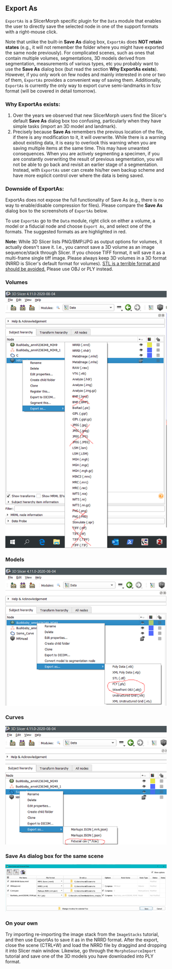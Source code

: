 ## Export As
`ExportAs` is a SlicerMorph specific plugin for the `Data` module that enables the user to directly save the selected node in one of the support formats with a right-mouse click. 

Note that unlike the built-in **Save As** dialog box, `ExportAs` does **NOT retain states** (e.g., it will not remember the folder where you might have exported the same node previously). For complicated scenes, such as ones that contain multiple volumes, segmentations, 3D models derived from segmentation, measurements of various types, etc you probably want to use the **Save As** dialog box (but read the section **Why ExportAs exists**). However, if you only work on few nodes and mainly interested in one or two of them, `ExportAs` provides a convenient way of saving them. Additionally, `ExportAs` is currently the only way to export curve semi-landmarks in fcsv format (will be covered in detail tomorrow). 

### Why ExportAs exists: 
1. Over the years we observed that new SlicerMorph users find the Slicer's default **Save As** dialog box too confusing, particularly when they have simple tasks (import an 3D model and landmark). 
2. Precisely because **Save As** remembers the previous location of the file, if there is any modification to it, it will overwrite. While there is a warning about existing data, it is easy to overlook this warning when you are saving multiple items at the same time. This may have unwanted consequences. When you are actively segmenting a specimen, if you are constantly overwriting the result of previous segmentation, you will not be able to go back and revisit an earlier stage of a segmentation. Instead, with `ExportAs` user can create his/her own backup scheme and have more explicit control over where the data is being saved. 

### Downside of ExportAs: 
ExportAs does not expose the full functionality of Save As (e.g., there is no way to enable/disable compression for files). Please compare the **Save As** dialog box to the screenshots of `ExportAs` below.  

To use `ExportAs` go to the `Data` module, right click on either a volume, a model or a fiducial node and choose `Export As`, and select one of the formats. The suggested formats as are highlighted in red. 

**Note:** While 3D Slicer lists PNG/BMP/JPG as output options for volumes, it actually doesn't save it. I.e., you cannot save a 3D volume as an image sequence/stack through Slicer. If you choose TIFF format, it will save it as a multi-frame single tiff image. Please always keep 3D volumes in a 3D format (NRRD is Slicer's default format for volumes). [STL is a terrible format and should be avoided.](https://discourse.slicer.org/t/beware-of-the-stl-file-format/7642) Please use OBJ or PLY instead. 

### Volumes

<img src="ExportAs_Volumes.png">

### Models

<img src="ExportAs_Models.png">

### Curves

<img src="ExportAs_Curves.png">

### Save As dialog box for the same scene
<img src="SaveAs.png">


### On your own
Try importing re-importing the image stack from the `ImageStacks` tutorial, and then use ExportAs to save it as in the NRRD format. After the export, close the scene (CTRL+W) and load the NRRD file by draggind and dropping it into Slicer main window. Likewise, go through the `MorphoSourceImport` tutorial and save one of the 3D models you have downloaded into PLY format. 
